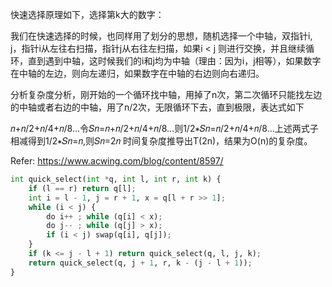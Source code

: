 快速选择原理如下，选择第k大的数字：

我们在快速选择的时候，也同样用了划分的思想，随机选择一个中轴，双指针i, j，指针i从左往右扫描，指针j从右往左扫描，如果i < j 则进行交换，并且继续循环，直到遇到中轴，这时候我们的i和j均为中轴（理由：因为i，j相等），如果数字在中轴的左边，则向左递归，如果数字在中轴的右边则向右递归。

分析复杂度分析，刚开始的一个循环找中轴，用掉了n次，第二次循环只能找左边的中轴或者右边的中轴，用了n/2次，无限循环下去，直到极限，表达式如下

𝑛+𝑛/2+𝑛/4+𝑛/8...令𝑆𝑛=𝑛+𝑛/2+𝑛/4+𝑛/8...则1/2∗𝑆𝑛=𝑛/2+𝑛/4+𝑛/8...上述两式子相减得到1/2∗𝑆𝑛=𝑛,则𝑆𝑛=2𝑛
时间复杂度推导出T(2n)，结果为O(n)的复杂度。

Refer: https://www.acwing.com/blog/content/8597/

```python
int quick_select(int *q, int l, int r, int k) {
    if (l == r) return q[l];
    int i = l - 1, j = r + 1, x = q[l + r >> 1];
    while (i < j) {
        do i++ ; while (q[i] < x);
        do j-- ; while (q[j] > x);
        if (i < j) swap(q[i], q[j]);
    }
    if (k <= j - l + 1) return quick_select(q, l, j, k);
    return quick_select(q, j + 1, r, k - (j - l + 1));
}
```
